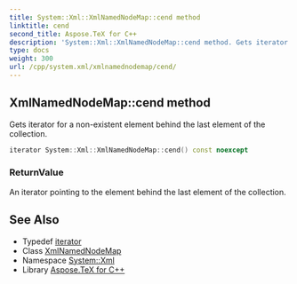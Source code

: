 ```yaml
---
title: System::Xml::XmlNamedNodeMap::cend method
linktitle: cend
second_title: Aspose.TeX for C++
description: 'System::Xml::XmlNamedNodeMap::cend method. Gets iterator for a non-existent element behind the last element of the collection in C++.'
type: docs
weight: 300
url: /cpp/system.xml/xmlnamednodemap/cend/
---
```

## XmlNamedNodeMap::cend method


Gets iterator for a non-existent element behind the last element of the collection.

```cpp
iterator System::Xml::XmlNamedNodeMap::cend() const noexcept
```


### ReturnValue

An iterator pointing to the element behind the last element of the collection.

## See Also

* Typedef [iterator](../iterator/)
* Class [XmlNamedNodeMap](../)
* Namespace [System::Xml](../../)
* Library [Aspose.TeX for C++](../../../)
